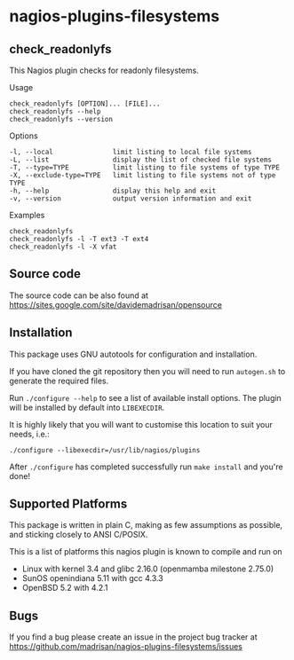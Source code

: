 nagios-plugins-filesystems
==========================

## check_readonlyfs

This Nagios plugin checks for readonly filesystems.

Usage

	check_readonlyfs [OPTION]... [FILE]...
	check_readonlyfs --help
	check_readonlyfs --version

Options 

	-l, --local               limit listing to local file systems
	-L, --list                display the list of checked file systems
	-T, --type=TYPE           limit listing to file systems of type TYPE
	-X, --exclude-type=TYPE   limit listing to file systems not of type TYPE
	-h, --help                display this help and exit
	-v, --version             output version information and exit

Examples

	check_readonlyfs
	check_readonlyfs -l -T ext3 -T ext4
	check_readonlyfs -l -X vfat

## Source code

The source code can be also found at
https://sites.google.com/site/davidemadrisan/opensource


## Installation

This package uses GNU autotools for configuration and installation.

If you have cloned the git repository then you will need to run `autogen.sh`
to generate the required files.

Run `./configure --help` to see a list of available install options.
The plugin will be installed by default into `LIBEXECDIR`.

It is highly likely that you will want to customise this location to suit your
needs, i.e.:

	./configure --libexecdir=/usr/lib/nagios/plugins

After `./configure` has completed successfully run `make install` and you're
done!


## Supported Platforms

This package is written in plain C, making as few assumptions as possible, and
sticking closely to ANSI C/POSIX.

This is a list of platforms this nagios plugin is known to compile and run on

* Linux with kernel 3.4 and glibc 2.16.0 (openmamba milestone 2.75.0)
* SunOS openindiana 5.11 with gcc 4.3.3
* OpenBSD 5.2 with 4.2.1

## Bugs

If you find a bug please create an issue in the project bug tracker at
https://github.com/madrisan/nagios-plugins-filesystems/issues
